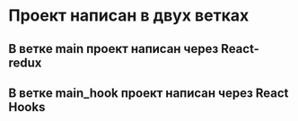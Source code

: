 # Проект написан в двух ветках 

## В ветке main проект написан через React-redux
## В ветке main_hook проект написан через React Hooks

